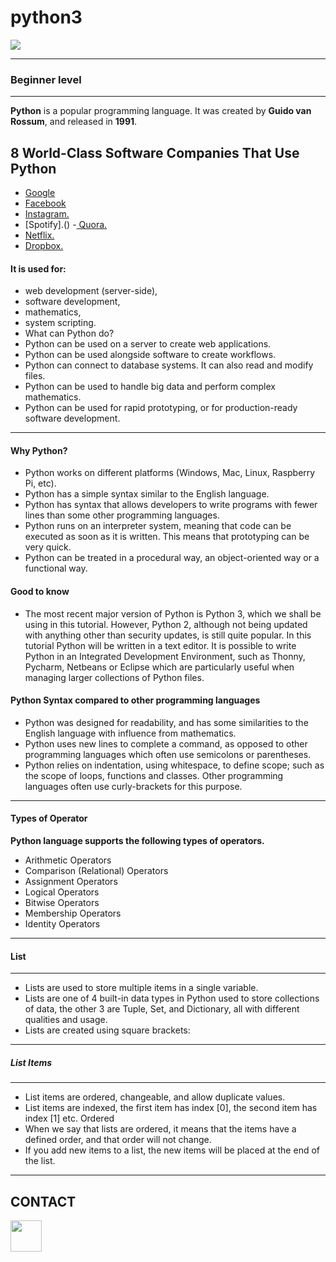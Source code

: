 # python3

![](https://encrypted-tbn0.gstatic.com/images?q=tbn:ANd9GcRZPornUMAID3jUQzipdGvezELjvegOwPO7_A&usqp=CAU)



___________________________________
### Beginner level
___________________________________

**Python** is a popular programming language. It was created by **Guido van Rossum**, and released in **1991**.
## 8 World-Class Software Companies That Use Python

- [Google](https://www.google.com/)
- [Facebook]()
- [Instagram.]()
- [Spotify].()
-[ Quora.]()
- [Netflix.]()
- [Dropbox.]()

#### It is used for:

- web development (server-side),
- software development,
- mathematics,
- system scripting.
- What can Python do?
- Python can be used on a server to create web applications.
- Python can be used alongside software to create workflows.
- Python can connect to database systems. It can also read and modify files.
- Python can be used to handle big data and perform complex mathematics.
- Python can be used for rapid prototyping, or for production-ready software development.
____________________________________

#### Why Python?
- Python works on different platforms (Windows, Mac, Linux, Raspberry Pi, etc).
- Python has a simple syntax similar to the English language.
- Python has syntax that allows developers to write programs with fewer lines than some other programming languages.
- Python runs on an interpreter system, meaning that code can be executed as soon as it is written. This means that prototyping can be very quick.
- Python can be treated in a procedural way, an object-oriented way or a functional way.
 #### Good to know
- The most recent major version of Python is Python 3, which we shall be using in this tutorial. However, Python 2, although not being updated with anything other than security updates, is still quite popular.
 In this tutorial Python will be written in a text editor. It is possible to write Python in an Integrated Development Environment, such as Thonny, Pycharm, Netbeans or Eclipse which are particularly useful when managing larger collections of Python files.
#### Python Syntax compared to other programming languages
- Python was designed for readability, and has some similarities to the English language with influence from mathematics.
- Python uses new lines to complete a command, as opposed to other programming languages which often use semicolons or parentheses.
- Python relies on indentation, using whitespace, to define scope; such as the scope of loops, functions and classes. Other programming languages often use curly-brackets for this purpose.
----------------------------------------------

#### Types of Operator
**Python language supports the following types of operators.**

 - Arithmetic Operators
 - Comparison (Relational) Operators
 - Assignment Operators
 - Logical Operators
 - Bitwise Operators
 - Membership Operators
 - Identity Operators
-------------------- 
#### List
-------------
- Lists are used to store multiple items in a single variable.
- Lists are one of 4 built-in data types in Python used to store collections of data, the other 3 are Tuple, Set, and Dictionary, all with different qualities and usage.
- Lists are created using square brackets:
---------
##### List Items
---------------
- List items are ordered, changeable, and allow duplicate values.
- List items are indexed, the first item has index [0], the second item has index [1] etc.
Ordered
- When we say that lists are ordered, it means that the items have a defined order, and that order will not change.
- If you add new items to a list, the new items will be placed at the end of the list.
--------------

## CONTACT
<a href="mailto:gauravpatil97886@gmail.com"><img src="https://image.flaticon.com/icons/png/512/281/281769.png" width=50 height=50/></a>
